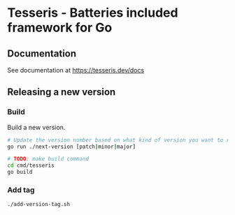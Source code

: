 # Tesseris - Batteries included framework for Go

## Documentation

See documentation at https://tesseris.dev/docs

## Releasing a new version

### Build

Build a new version.

```sh
# Update the version number based on what kind of version you want to release
go run ./next-version [patch|minor|major]

# TODO: make build command
cd cmd/tesseris
go build
```

### Add tag

```sh
./add-version-tag.sh
```


